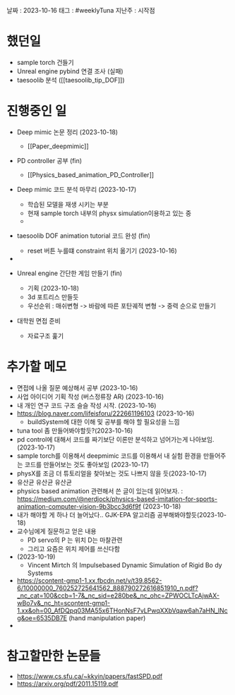 
날짜 : 2023-10-16
태그 : #weeklyTuna 
지난주 : 시작점

# 했던일

- sample torch 건들기
- Unreal engine pybind 연결 조사 (실패)
- taesoolib 분석 ([[taesoolib_tip_DOF]])

# 진행중인 일

- Deep mimic 논문 정리 (2023-10-18)
	- [[Paper_deepmimic]]

- PD controller 공부 (fin)
	- [[Physics_based_animation_PD_Controller]]
	
- Deep mimic 코드 분석 마무리 (2023-10-17)
	- 학습된 모델을 재생 시키는 부분 
	- 현재 sample torch 내부의 physx simulation이용하고 있는 중
	- 

- taesoolib DOF animation tutorial 코드 완성 (fin)
	- reset 버튼 누를떄 constraint 위치 옮기기 (2023-10-16)

- 
	
- Unreal engine 간단한 게임 만들기 (fin)
	- 기획 (2023-10-18)
	- 3d 포트리스 만들듯
	- 우선순위 : 매쉬변형 -> 바람에 따른 포탄궤적 변형 -> 중력 순으로 만들기
	
- 대학원 면접 준비 
	- 자료구조 훑기

# 추가할 메모

- 면접에 나올 질문 예상해서 공부 (2023-10-16)
- 사업 아이디어 기획 작성 (버스정류장 AR) (2023-10-16)
- 내 개인 연구 코드 구조 슬슬 작성 시작. (2023-10-16)
- https://blog.naver.com/lifeisforu/222661196103 (2023-10-16)
	- buildSystem에 대한 이해 및 공부를 해야 할 필요성을 느낌
- tuna tool 좀 만들어봐야할듯?(2023-10-16)
- pd control에 대해서 코드를 짜기보단 이론만 분석하고 넘어가는게 나아보임. (2023-10-17)
- sample torch를 이용해서 deepmimic 코드를 이용해서 내 실험 환경을 만들어주는 코드를 만들어보는 것도 좋아보임 (2023-10-17)
- physX를 조금 더 튜토리얼을 찾아보는 것도 나쁘지 않을 듯(2023-10-17)
- 유산균 유산균 유산균 
- physics based animation 관련해서 쓴 글이 있는데 읽어보자. : https://medium.com/@nerdjock/physics-based-imitation-for-sports-animation-computer-vision-9b3bcc3d6f9f (2023-10-18)
- 내가 해야할 게 하나 더 늘어났다.. GJK-EPA 알고리즘 공부해봐야할듯(2023-10-18)
- 교수님에게 질문하고 얻은 내용
	- PD servo의 P 는 위치 D는 마찰관련
	- 그리고 요즘은 위치 제어를 쓰신다함
- (2023-10-19) 
	- Vincent Mirtch 의 Impulsebased Dynamic Simulation of Rigid Bo dy Systems
- https://scontent-gmp1-1.xx.fbcdn.net/v/t39.8562-6/10000000_760252725641562_888790272616851910_n.pdf?_nc_cat=100&ccb=1-7&_nc_sid=e280be&_nc_ohc=ZPWOCLTcAjwAX-wBo7v&_nc_ht=scontent-gmp1-1.xx&oh=00_AfDQpq03MA55x6THonNsF7vLPwqXXbVqaw6ah7aHN_lNcg&oe=6535DB7E (hand manipulation paper)
- 
# 참고할만한 논문들
- https://www.cs.sfu.ca/~kkyin/papers/fastSPD.pdf
- https://arxiv.org/pdf/2011.15119.pdf